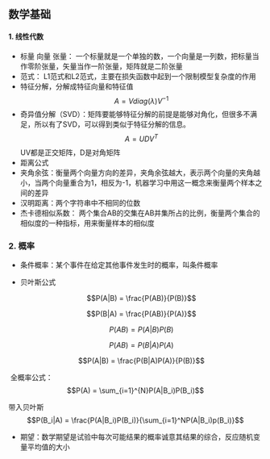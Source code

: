 ## 数学基础

#### 1.	线性代数

* 标量 向量  张量： 一个标量就是一个单独的数，一个向量是一列数，把标量当作零阶张量，矢量当作一阶张量，矩阵就是二阶张量
* 范式： L1范式和L2范式，主要在损失函数中起到一个限制模型复杂度的作用
* 特征分解，分解成特征向量和特征值$$A = Vdiag(\lambda)V^{-1}$$
* 奇异值分解（SVD）：矩阵要能够特征分解的前提是能够对角化，但很多不满足，所以有了SVD，可以得到类似于特征分解的信息。$$A = UDV^T$$  UV都是正交矩阵，D是对角矩阵
* 距离公式
* 夹角余弦：衡量两个向量方向的差异，夹角余弦越大，表示两个向量的夹角越小，当两个向量重合为1，相反为-1，机器学习中用这一概念来衡量两个样本之间的差异
* 汉明距离：两个字符串中不相同的位数
* 杰卡德相似系数： 两个集合AB的交集在AB并集所占的比例，衡量两个集合的相似度的一种指标，用来衡量样本的相似度

### 2. 概率

* 条件概率：某个事件在给定其他事件发生时的概率，叫条件概率

* 贝叶斯公式

  $$P(A|B) = \frac{P(AB)}{P(B)}$$

  $$P(B|A) = \frac{P(AB)}{P(A)}$$

  $$P(AB) = P(A|B)P(B)$$

  $$P(AB) = P(B|A)P(A)$$

  $$P(A|B) = \frac{P(B|A)P(A)}{P(B)}$$

​       全概率公式：$$P(A) = \sum_{i=1}^{N}P(A|B_i)P(B_i)$$

带入贝叶斯 $$P(B_i|A) = \frac{P(A|B_i)P(B_i)}{\sum_{i=1}^NP(A|B_i)p(B_i)}$$

* 期望：数学期望是试验中每次可能结果的概率诚意其结果的综合，反应随机变量平均值的大小